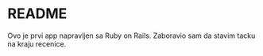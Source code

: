 # README

Ovo je prvi app napravljen sa Ruby on Rails.
Zaboravio sam da stavim tacku na kraju recenice.
